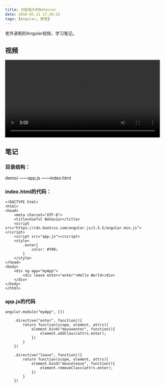 ```yaml
---
title: 功能强大的Behavior
date: 2016-05-21 17:30:23
tags: [Angular, 教程]
---
```

老外录制的Angular视频，学习笔记。
<!--more-->

## 视频

<video src="http://7xtoaz.com1.z0.glb.clouddn.com/12.Useful%20Behavior.mp4" controls="true" width="100%"></video>

## 笔记

### 目录结构：
demo/
——app.js
——index.html

### index.html的代码：

```
<!DOCTYPE html>
<html>
<head>
	<meta charset="UTF-8">
	<title>Useful Behavior</title>
	<script src="https://cdn.bootcss.com/angular.js/1.5.5/angular.min.js"></script>
	<script src="app.js"></script>
	<style>
		.enter{
			color: #f00;
		}
	</style>
</head>
<body>
	<div ng-app="myApp">
		<div leave enter="enter">Hello World</div>
	</div>
</body>
</html>
```

### app.js的代码

```
angular.module("myApp", [])

	.directive("enter", function(){
		return function(scope, element, attrs){
			element.bind("mouseenter", function(){
				element.addClass(attrs.enter);
			})
		}
	})

	.directive("leave", function(){
		return function(scope, element, attrs){
			element.bind("mouseleave", function(){
				element.removeClass(attrs.enter);
			})
		}
	})
```